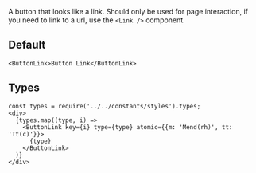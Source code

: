 A button that looks like a link. Should only be used for page interaction,
if you need to link to a url, use the `<Link />` component.

## Default

    <ButtonLink>Button Link</ButtonLink>

## Types

    const types = require('../../constants/styles').types;
    <div>
      {types.map((type, i) =>
        <ButtonLink key={i} type={type} atomic={{m: 'Mend(rh)', tt: 'Tt(c)'}}>
          {type}
        </ButtonLink>
      )}
    </div>
